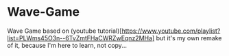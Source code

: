 # Wave-Game
Wave Game based on (youtube tutorial)[https://www.youtube.com/playlist?list=PLWms45O3n--6TvZmtFHaCWRZwEqnz2MHa] but it's my own remake of it, because I'm here to learn, not copy...
